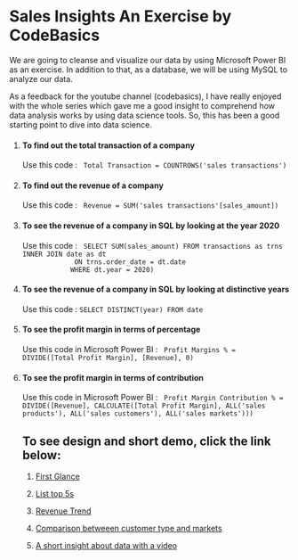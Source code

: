 # Sales Insights An Exercise by CodeBasics
We are going to cleanse and visualize our data by using Microsoft Power BI as an exercise. In addition to that,  as a database, we will be using MySQL to analyze our data.

As a feedback for the youtube channel (codebasics), I have really enjoyed with the whole series which gave me a good insight to comprehend how data analysis works by using data science tools. So, this has been a good starting point to dive into data science.

<ol type = '1'>
   <li>
       <h4> To find out the total transaction of a company </h4> <p> Use this code : <code> Total Transaction = COUNTROWS('sales transactions') </code> </p> 
   </li>
 
  <li>
      <h4> To find out the revenue of a company </h4> <p> Use this code : <code> Revenue = SUM('sales transactions'[sales_amount]) </code> </p> 
   </li>
   
   <li>
      <h4> To see the revenue of a company in SQL by looking at the year 2020 </h4> <p> Use this code :
      <code> SELECT SUM(sales_amount) FROM transactions as trns INNER JOIN date as dt
             ON trns.order_date = dt.date
            WHERE dt.year = 2020) </code> </p> 
   </li>
   
   <li>
      <h4> To see the revenue of a company in SQL by looking at distinctive years </h4> <p> Use this code :
      <code>SELECT DISTINCT(year) FROM date </code> </p> 
   </li>
   
  
  <li>
     <h4>  To see the profit margin in terms of percentage </h4>
      <p> Use this code in Microsoft Power BI :
      <code> Profit Margins % = DIVIDE([Total Profit Margin], [Revenue], 0)</code> </p> 
   </li>
   
   <li>
     <h4>  To see the profit margin in terms of contribution </h4>
      <p> Use this code in Microsoft Power BI :
      <code> Profit Margin Contribution % = DIVIDE([Revenue], CALCULATE([Total Profit Margin], ALL('sales products'), ALL('sales customers'), ALL('sales markets')))</code> </p> 
   </li>
   
</ul>





<h2> To see design and short demo, click the link below: </h2>

<ol type = "1">

<li>
    <p>
       <a href="https://user-images.githubusercontent.com/110297297/191347007-36945647-3e36-4c95-9162-5c77513844d2.png">First Glance</a>
   </p>
</li>

<li>

<p>
    <a href= "https://user-images.githubusercontent.com/110297297/191347670-5d4f4c61-48dd-4760-a108-bb5f10f0b582.png"> List top 5s </a>  
</p>
</li>

<li>
<p>
   <a href= "https://user-images.githubusercontent.com/110297297/191816450-40634e06-196e-4beb-a585-fac651650987.png
"> Revenue Trend  </a>
</p>
</li>


<li>
<p>
   <a href= "https://user-images.githubusercontent.com/110297297/191347982-95e0fb58-9aaa-4648-9c7e-8dfe53515f08.png"> Comparison betweeen customer type and markets  </a>
</p>
</li>




<li>
<p>
  <a href= "https://user-images.githubusercontent.com/110297297/190001961-0e0fd3f6-d3ed-4c11-8225-761cf50a9c10.mp4" > A short insight about data with a video </a>
</p>
</li>


</ol>






